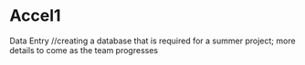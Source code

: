 # Accel1
Data Entry
//creating a database that is required for a summer project; more details to come as the team progresses
